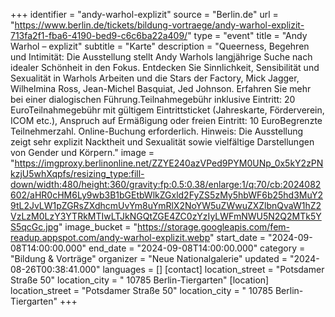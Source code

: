 +++
identifier = "andy-warhol-explizit"
source = "Berlin.de"
url = "https://www.berlin.de/tickets/bildung-vortraege/andy-warhol-explizit-713fa2f1-fba6-4190-bed9-c6c6ba22a409/"
type = "event"
title = "Andy Warhol – explizit"
subtitle = "Karte"
description = "Queerness, Begehren und Intimität: Die Ausstellung stellt Andy Warhols langjährige Suche nach idealer Schönheit in den Fokus. Entdecken Sie Sinnlichkeit, Sensibilität und Sexualität in Warhols Arbeiten und die Stars der Factory, Mick Jagger, Wilhelmina Ross, Jean-Michel Basquiat, Jed Johnson. Erfahren Sie mehr bei einer dialogischen Führung.Teilnahmegebühr inklusive Eintritt: 20 EuroTeilnahmegebühr mit gültigem Eintrittsticket (Jahreskarte, Förderverein, ICOM etc.), Anspruch auf Ermäßigung oder freien Eintritt: 10 EuroBegrenzte Teilnehmerzahl. Online-Buchung erforderlich. Hinweis: Die Ausstellung zeigt sehr explizit Nacktheit und Sexualität sowie vielfältige Darstellungen von Gender und Körpern."
image = "https://imgproxy.berlinonline.net/ZZYE240azVPed9PYM0UNp_0x5kY2zPNkzjU5whXqpfs/resizing_type:fill-down/width:480/height:360/gravity:fp:0.5:0.38/enlarge:1/q:70/cb:2024082602/aHR0cHM6Ly9wb3B1bGEtbWlkZGxld2FyZS5zMy5hbWF6b25hd3MuY29tL2JvLW1pZGRsZXdhcmUvYm8uYmRlX2NoYW5uZWwuZXZlbnQvaW1hZ2VzLzM0LzY3YTRkMTIwLTJkNGQtZGE4ZC0zYzIyLWFmNWU5N2Q2MTk5YS5qcGc.jpg"
image_bucket = "https://storage.googleapis.com/fem-readup.appspot.com/andy-warhol-explizit.webp"
start_date = "2024-09-08T14:00:00.000"
end_date = "2024-09-08T14:00:00.000"
category = "Bildung & Vorträge"
organizer = "Neue Nationalgalerie"
updated = "2024-08-26T00:38:41.000"
languages = []
[contact]
location_street = "Potsdamer Straße 50"
location_city = " 10785 Berlin-Tiergarten"
[location]
location_street = "Potsdamer Straße 50"
location_city = " 10785 Berlin-Tiergarten"
+++